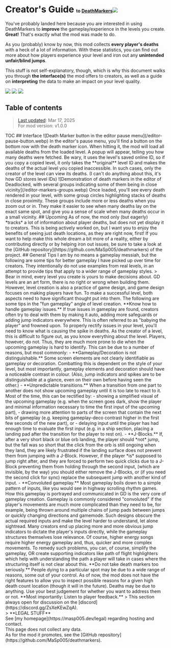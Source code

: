 <!-- 
  https://i.kym-cdn.com/photos/images/newsfeed/002/515/832/ee7.jpg 
  opens .md
  looks inside
  html

  no but the server just carries this over to the html being sent, and its much easier for me to write this guide in markdown than html all the way
-->
<!DOCTYPE html>
<html><head>
  <title>DeathMarkers Creator Guide</title>
  <link rel="stylesheet" href="/style.css">
  <link rel="canonical" href="https://deathmarkers.masp005.dev/">
  <meta charset="utf-8">
  <meta http-equiv="X-UA-Compatible" content="IE=edge">
  <meta name="description" content="">
  <meta name="viewport" content="width=device-width, initial-scale=1">
  <meta http-equiv="Content-Security-Policy" content="script-src 'https://deathmarkers.masp005.dev/'">
</head><body>
<main>

# Creator's Guide <span style="font-size:50%">to [DeathMarkers](https://geode-sdk.org/mods/freakyrobot.deathmarkers)</span><img src="/banner.webp">

You've probably landed here because you are interested in using DeathMarkers to **improve** the gameplay/experience in the levels you create. **Great!** That's exactly what the mod was made to do.

As you (probably) know by now, this mod collects **every player's deaths** with a heck of a lot of information. With these statistics, you can find out more about how players experience your level and iron out any **unintended unfair/blind jumps**.

This stuff is not self-explanatory, though, which is why this document walks you through **the interface(s)** the mod offers to creators, as well as a guide on **interpreting** the data to make an impact on your level quality.

<div class="links">
<a target="_blank" href="https://github.com/MaSp005/deathmarkers"><img src="/github.webp"></a>
<a target="_blank" href="https://geode-sdk.org/mods/freakyrobot.deathmarkers"><img src="/geode.webp"></a>
<a target="_blank" href="https://discord.gg/hzDFNaNgCf"><img src="/discord.webp"></a>
</div>

## Table of contents

> [Last updated](https://github.com/MaSp005/deathmarkers/commits/main/server/guide.md): Mar 17, 2025<br>For mod version: v1.0.0

<?>TOC

## Interface

![Death Marker button in the editor pause menu](/editor-pause-button.webp)

In the editor's pause menu, you'll find a button on the bottom row with the death marker icon. When hitting it, the mod will load all available deaths from the loaded level. A popup will appear, telling you how many deaths were fetched.

Be wary, it uses the level's saved online ID, so if you copy a copied level, it only takes the **original** level ID and makes the deaths of the actual level you copied inaccessible. In such cases, only the creator of the level can view its deaths. (I can't do anything about this, it's how GD stores level IDs)

![Demonstration of death markers in the editor of Deadlocked, with several groups indicating some of them being in close vicinity](/editor-markers-groups.webp)

Once loaded, you'll see every death rendered in your level, with some group circles highlighting stacks of deaths in close proximity. These groups include more or less deaths when you zoom out or in. They make it easier to see when many deaths lay on the exact same spot, and give you a sense of scale when many deaths occur in a small vicinity.

<!-- TODO: Abandon Vocab section, make entire sections for each topic directly
## Vocabulary

For the rest of the guide, we'll need to lay some ground rules about **vocabulary**. How each of these work together will be discussed later. This list is grouped by thematic relevance.

A **death** is the event of a player dying to an obstacle in the level. A **death location** is the location of that death and a **death marker** consists of said location along with other data. These are collected and can be displayed.

![Explanatory graphic on new/matched bests and setbacks](/bests-setbacks.webp)

A **new best** is a death in which the player reached their new highest progress. This implies that they have never seen that location before. A **matched best** is a death in which the player dies in the vicinity of their current best. 

A **setback** is a death in which the player dies significantly earlier than their current best. Setbacks can be split into two groups: **new setbacks** are the first time that a player has died at that location, but they have previously beat it the first time they encountered it. **Old setbacks** are players dying to a location which was a new best (or new setback) previously, despite having passed it before.

**Sightreading** is the practice of entirely (and confidently) predicting the upcoming gameplay by sight (or rhythmic anticipation) alone. Blind button spamming with no understanding of the gameplay is not sightreading. **Blind Jumps** are required inputs that are not reasonably able to be sightread, e.g. a jump instantly after landing a long fall or a transition that does not give enough time to examine the gameplay coming up.

![Overlay of two paths across a green-orb chain, demonstrating that the timing on the first orb impacts the trajectory and causing a sequence to be impossible](/anticipated-jumps.webp)

**Anticipated jumps** are a combination of inputs in which the first input can be hit at any timing with no direct consequences, and will still allow the second input to happen, but limit the timing window to one where death is guaranteed. These combinations can be of any length, where a slightly missed timing on the first input guarantees death at least by the last input.
-->

## Upcoming

As of now, the mod only (but eagerly) *tracks* a lot of information about player deaths, but does not yet display it to creators. This is being actively worked on, but I want you to enjoy the benefits of seeing just death locations, as they are right now, first!

If you want to help make this whole dream a bit more of a reality, either by contributing directly or by helping iron out issues, be sure to take a look at the [GitHub repository](https://github.com/MaSp005/deathmarkers) of the project. <span class="love"></span>

## General Tips

I am by no means a gameplay messiah, but the following are some tips for better gameplay I have picked up over time for creators. They intentionally do not use examples from real levels, in an attempt to provide tips that apply to a wider range of gameplay styles.

> Bear in mind, every level you create is yours to make decisions about. GD levels are an art form, there is no right or wrong when building them. However, level creation is also a practice of game design, and game design focuses on making players have fun. To make a successful level, both aspects need to have significant thought put into them. The following are some tips in the "fun gameplay" angle of level creation.

**Know how to handle gameplay issues.** If true issues in gameplay are found, creators often try to deal with them by making it auto, adding more safeguards or adding jump indicators everywhere. This is often referred to as "babying the player" and frowned upon. To properly rectify issues in your level, you'll need to know what is causing the spike in deaths. As the creator of a level, this is difficult to figure out, as you know everything about the level. Players, however, do not. Thus, they are much more prone to die when the upcoming gameplay is hard to identify. This can be due to a number of reasons, but most commonly:

- **Gameplay/Decoration is not distinguishable.** Some screen elements are not clearly identifiable as gameplay or decoration. Combatting this is dependent on the style of your level, but most importantly, gameplay elements and decoration should have a noticeable contrast in colour. (Also, jump indicators and spikes are to be distinguishable at a glance, even on their own before having seen the other.)

- **Unpredictable transitions.** When a transition from one part to another does not show upcoming gameplay until it is too late to react to it. Most of the time, this can be rectified by:

  - showing a simplified visual of the upcoming gameplay (e.g. when the screen goes dark, show the player and minimal information necessary to time the first input of the upcoming part),
  - drawing more attention to parts of the screen that contain the next bits of gameplay (e.g. keeping gameplay-deco contrast higher in the first few seconds of the new part), or
  - delaying input until the player has had enough time to evaluate the first input (e.g. in a ship section, placing a landing pad after the transition for the player to rest on).

- **J-Blocks.** If, after a very short black or blue orb landing, the player should *not* jump, but the fall was so short that the click from the orb is still ongoing when they land, they are likely frustrated if the landing surface does not prevent them from jumping with a J-Block. However, if the player *is* supposed to jump right after, and they are forced to perform two quick clicks due to a J-Block preventing them from holding through the second input, (which are invisible, by the way) you should either remove the J-Blocks, or (if you need the second click for sync) replace the subsequent jump with another kind of input.

- **Convoluted gameplay.** Most gameplay boils down to a simple pattern of inputs, like you would see in highway scrolling rhythm games. How this gameplay is portrayed and communicated in GD is the very core of gameplay creation. Gameplay is commonly considered "convoluted" if the player's movements are much more complicated than they need to be, for example, being thrown around multiple chains of jump pads between jumps or quickly changing directions and gamemode. Such designs obscure the actual required inputs and make the level harder to understand, let alone sightread. Many creators end up placing more and more obvious jump indicators to dictate the player's inputs directly, while the gameplay structures themselves lose relevance. Of course, higher energy songs require higher energy gameplay and, thus, quicker and more complex movements. To remedy such problems, you can, of course, simplify the gameplay, OR create supporting indicators like path of flight highlighters which help with understanding the path a player will take in cases where the structuring itself is not clear about this.

**Do not take death markers too seriously.** People dying to a particular spot may be due to a wide range of reasons, some out of your control. As of now, the mod does not have the right features to allow you to inspect possible reasons for a given high death count location (though it will in the future). Deaths may be due to anything. Use your best judgement for whether you want to address them or not. **Most importantly: Listen to player feedback.**

> This section always open for discussion on the [discord](https://discord.gg/ZsXeKEwZqA).

</main>

> **LEGAL STUFF**<br>See [my homepage](https://masp005.dev/legal) regarding hosting and contact.<br>This page does not collect any data.<br>As for the mod it promotes, see the [GitHub repository](https://github.com/MaSp005/deathmarkers).
<script src="/zoom.js"></script>
</body></html>